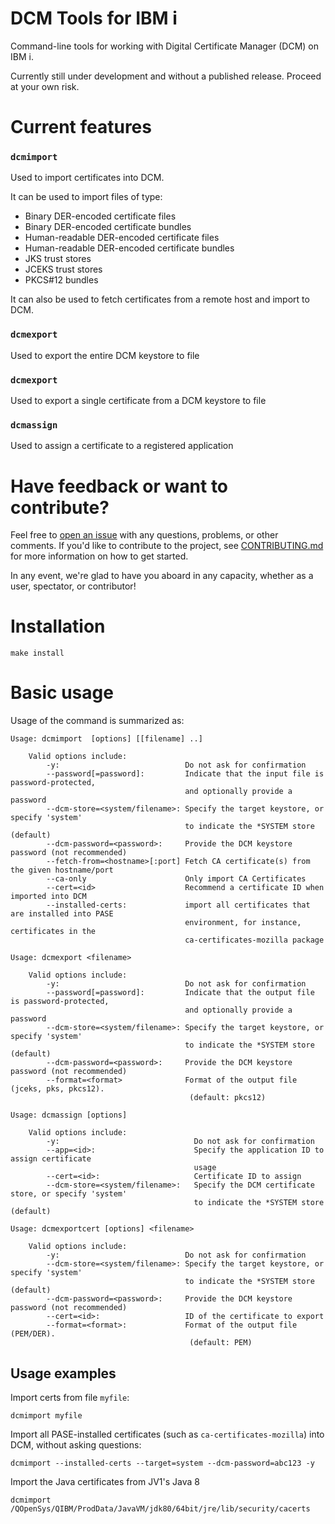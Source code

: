 # DCM Tools for IBM i
Command-line tools for working with Digital Certificate Manager (DCM) on IBM i.

Currently still under development and without a published release. Proceed at your own risk. 

# Current features

### `dcmimport`

Used to import certificates into DCM.

It can be used to import files of type:
- Binary DER-encoded certificate files
- Binary DER-encoded certificate bundles
- Human-readable DER-encoded certificate files
- Human-readable DER-encoded certificate bundles
- JKS trust stores
- JCEKS trust stores
- PKCS#12 bundles

It can also be used to fetch certificates from a remote host and import to DCM.

### `dcmexport`

Used to export the entire DCM keystore to file

### `dcmexport`

Used to export a single certificate from a DCM keystore to file

### `dcmassign`

Used to assign a certificate to a registered application


# Have feedback or want to contribute?
Feel free to [open an issue](https://github.com/ThePrez/DCM-tools/issues/new/choose) with any questions, problems, or other comments. If you'd like to contribute to the project, see [CONTRIBUTING.md](https://github.com/ThePrez/DCM-tools/blob/main/CONTRIBUTING.md) for more information on how to get started. 

In any event, we're glad to have you aboard in any capacity, whether as a user, spectator, or contributor!

# Installation

`make install`

# Basic usage

Usage of the command is summarized as:
```text
Usage: dcmimport  [options] [[filename] ..]

    Valid options include:
        -y:                            Do not ask for confirmation
        --password[=password]:         Indicate that the input file is password-protected,
                                       and optionally provide a password
        --dcm-store=<system/filename>: Specify the target keystore, or specify 'system'
                                       to indicate the *SYSTEM store (default)
        --dcm-password=<password>:     Provide the DCM keystore password (not recommended)
        --fetch-from=<hostname>[:port] Fetch CA certificate(s) from the given hostname/port
        --ca-only                      Only import CA Certificates
        --cert=<id>                    Recommend a certificate ID when imported into DCM
        --installed-certs:             import all certificates that are installed into PASE
                                       environment, for instance, certificates in the
                                       ca-certificates-mozilla package

Usage: dcmexport <filename>

    Valid options include:
        -y:                            Do not ask for confirmation
        --password[=password]:         Indicate that the output file is password-protected,
                                       and optionally provide a password
        --dcm-store=<system/filename>: Specify the target keystore, or specify 'system'
                                       to indicate the *SYSTEM store (default)
        --dcm-password=<password>:     Provide the DCM keystore password (not recommended)
        --format=<format>              Format of the output file (jceks, pks, pkcs12).
                                        (default: pkcs12)

Usage: dcmassign [options]

    Valid options include:
        -y:                              Do not ask for confirmation
        --app=<id>:                      Specify the application ID to assign certificate
                                         usage
        --cert=<id>:                     Certificate ID to assign
        --dcm-store=<system/filename>:   Specify the DCM certificate store, or specify 'system'
                                         to indicate the *SYSTEM store (default)
                          
Usage: dcmexportcert [options] <filename>

    Valid options include:
        -y:                            Do not ask for confirmation
        --dcm-store=<system/filename>: Specify the target keystore, or specify 'system'
                                       to indicate the *SYSTEM store (default)
        --dcm-password=<password>:     Provide the DCM keystore password (not recommended)
        --cert=<id>:                   ID of the certificate to export
        --format=<format>:             Format of the output file (PEM/DER).
                                        (default: PEM)

```

## Usage examples
Import certs from file `myfile`:
```
dcmimport myfile
```
Import all PASE-installed certificates (such as `ca-certificates-mozilla`) into DCM, without asking questions:
```
dcmimport --installed-certs --target=system --dcm-password=abc123 -y
```
Import the Java certificates from JV1's Java 8
```
dcmimport /QOpenSys/QIBM/ProdData/JavaVM/jdk80/64bit/jre/lib/security/cacerts
```
